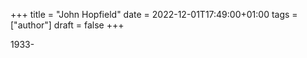 +++
title = "John Hopfield"
date = 2022-12-01T17:49:00+01:00
tags = ["author"]
draft = false
+++

1933-
